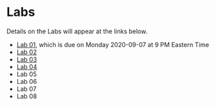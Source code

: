 Labs
================

Details on the Labs will appear at the links below.

- [Lab 01](https://github.com/THOMASELOVE/431-2020/blob/master/labs/lab01/lab01.md), which is due on Monday 2020-09-07 at 9 PM Eastern Time
- [Lab 02](https://github.com/THOMASELOVE/431-2020/blob/master/labs/lab02/lab02.md)
- [Lab 03](https://github.com/THOMASELOVE/431-2020/blob/master/labs/lab03/lab03.md)
- [Lab 04](https://github.com/THOMASELOVE/431-2020/blob/master/labs/lab04/lab04.md)
- Lab 05
- Lab 06
- Lab 07
- Lab 08
